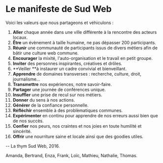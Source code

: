 # Le manifeste de Sud Web

Voici les valeurs que nous partageons et véhiculons :

1. **Aller** chaque année dans une ville différente à la rencontre des acteurs locaux.
2. **Être** un évènement à taille humaine, ne pas dépasser 200 participants.
3. **Réunir** une communauté de participants issus de divers métiers afin de bâtir une culture web commune.
4. **Encourager** la mixité, l'auto-organisation et le travail en petit groupe.
5. **Inviter** des personnes inspirantes, créatives et drôles.
6. **Veiller **à instaurer un cadre convivial et bienveillant.
7. **Apprendre** de domaines transverses : recherche, culture, droit, journalisme…
8. **Transmettre** nos expériences, notre savoir-faire.
9. **Partager** une journée de conférences unique.
10. **Insuffler** une prise de recul sur nos métiers.
11. **Donner** du sens à nos actions.
12. **Générer** de la confiance personnelle.
13. **Réfléchir** ensemble à des problèmatiques communes.
14. **Expérimenter** en continu pour apprendre de nos erreurs aussi bien que de nos succès.
15. **Confier** nos peurs, nos craintes et nos joies en toute humilité et sincérité.
16. **Offrir** une nourriture saine et locale ainsi que des goodies utiles.

-- La thym Sud Web, 2016.

Amanda, Bertrand, Enza, Frank, Loïc, Mathieu, Nathalie, Thomas.
